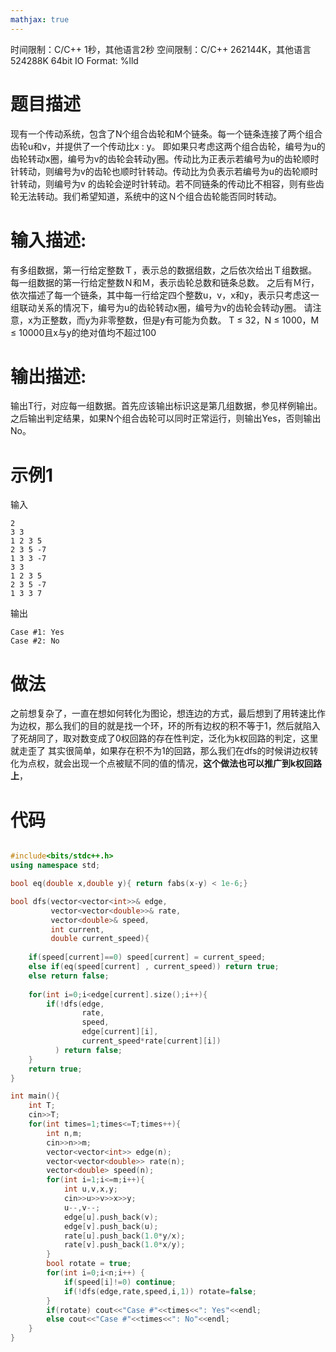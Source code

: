 ```yaml
---
mathjax: true
---
```



时间限制：C/C++ 1秒，其他语言2秒
空间限制：C/C++ 262144K，其他语言524288K
64bit IO Format: %lld
# 题目描述 
现有一个传动系统，包含了N个组合齿轮和M个链条。每一个链条连接了两个组合齿轮u和v，并提供了一个传动比x  : y。
即如果只考虑这两个组合齿轮，编号为u的齿轮转动x圈，编号为v的齿轮会转动y圈。传动比为正表示若编号为u的齿轮顺时针转动，则编号为v的齿轮也顺时针转动。传动比为负表示若编号为u的齿轮顺时针转动，则编号为v 的齿轮会逆时针转动。若不同链条的传动比不相容，则有些齿轮无法转动。我们希望知道，系统中的这Ｎ个组合齿轮能否同时转动。
<!-- more -->
# 输入描述:
有多组数据，第一行给定整数Ｔ，表示总的数据组数，之后依次给出Ｔ组数据。
每一组数据的第一行给定整数Ｎ和Ｍ，表示齿轮总数和链条总数。
之后有Ｍ行，依次描述了每一个链条，其中每一行给定四个整数u，v，x和y，表示只考虑这一组联动关系的情况下，编号为u的齿轮转动x圈，编号为v的齿轮会转动y圈。
请注意，x为正整数，而y为非零整数，但是y有可能为负数。
T ≤ 32，N ≤ 1000，M ≤ 10000且x与y的绝对值均不超过100
# 输出描述:
输出T行，对应每一组数据。首先应该输出标识这是第几组数据，参见样例输出。之后输出判定结果，如果N个组合齿轮可以同时正常运行，则输出Yes，否则输出No。
# 示例1
输入
```input
2
3 3
1 2 3 5
2 3 5 -7
1 3 3 -7
3 3
1 2 3 5
2 3 5 -7
1 3 3 7
```
输出
```output
Case #1: Yes
Case #2: No
```

# 做法
之前想复杂了，一直在想如何转化为图论，想连边的方式，最后想到了用转速比作为边权，那么我们的目的就是找一个环，环的所有边权的积不等于1，然后就陷入了死胡同了，取对数变成了0权回路的存在性判定，泛化为k权回路的判定，这里就走歪了
其实很简单，如果存在积不为1的回路，那么我们在dfs的时候讲边权转化为点权，就会出现一个点被赋不同的值的情况，**这个做法也可以推广到k权回路上**，

# 代码
```cpp

#include<bits/stdc++.h>
using namespace std;

bool eq(double x,double y){ return fabs(x-y) < 1e-6;}

bool dfs(vector<vector<int>>& edge,
         vector<vector<double>>& rate,
         vector<double>& speed,
         int current,
         double current_speed){
    
    if(speed[current]==0) speed[current] = current_speed;
    else if(eq(speed[current] , current_speed)) return true;
    else return false;
    
    for(int i=0;i<edge[current].size();i++){
        if(!dfs(edge,
                rate,
                speed,
                edge[current][i],
                current_speed*rate[current][i])
          ) return false;
    }
    return true;
}

int main(){
    int T;
    cin>>T;
    for(int times=1;times<=T;times++){
        int n,m;
        cin>>n>>m;
        vector<vector<int>> edge(n);
        vector<vector<double>> rate(n);
        vector<double> speed(n);
        for(int i=1;i<=m;i++){
            int u,v,x,y;
            cin>>u>>v>>x>>y;
            u--,v--;
            edge[u].push_back(v);
            edge[v].push_back(u);
            rate[u].push_back(1.0*y/x);
            rate[v].push_back(1.0*x/y);
        }
        bool rotate = true;
        for(int i=0;i<n;i++) {
            if(speed[i]!=0) continue;
            if(!dfs(edge,rate,speed,i,1)) rotate=false;
        }
        if(rotate) cout<<"Case #"<<times<<": Yes"<<endl;
        else cout<<"Case #"<<times<<": No"<<endl;
    }
}




```